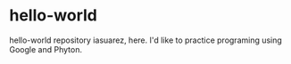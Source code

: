 # hello-world
hello-world repository
iasuarez, here. I'd like to practice programing using Google and Phyton.
